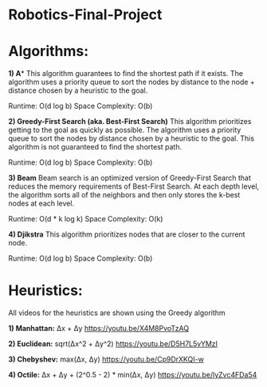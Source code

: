 # Robotics-Final-Project

# Algorithms:

**1) A***
This algorithm guarantees to find the shortest path if it exists. The algorithm uses a priority queue to sort the nodes by distance to the node + distance chosen by a heuristic to the goal.

Runtime: O(d log b)
Space Complexity: O(b)

**2) Greedy-First Search (aka. Best-First Search)**
This algorithm prioritizes getting to the goal as quickly as possible. The algorithm uses a priority queue to sort the nodes by distance chosen by a heuristic to the goal. This algorithm is not guaranteed to find the shortest path.

Runtime: O(d log b)
Space Complexity: O(b)

**3) Beam**
Beam search is an optimized version of Greedy-First Search that reduces the memory requirements of Best-First Search. At each depth level, the algorithm sorts all of the neighbors and then only stores the k-best nodes at each level.

Runtime: O(d * k log k)
Space Complexity: O(k)

**4) Djikstra**
This algorithm prioritizes nodes that are closer to the current node.

Runtime: O(d log b)
Space Complexity: O(b)

# Heuristics: 
All videos for the heuristics are shown using the Greedy algorithm

**1) Manhattan:** Δx + Δy
https://youtu.be/X4M8PvoTzAQ

**2) Euclidean:** sqrt(Δx^2 + Δy^2)
https://youtu.be/D5H7L5vYMzI

**3) Chebyshev:** max(Δx, Δy)
https://youtu.be/Cp9DrXKQI-w

**4) Octile:** Δx + Δy + (2^0.5 - 2) * min(Δx, Δy)
https://youtu.be/lyZvc4FDa54
